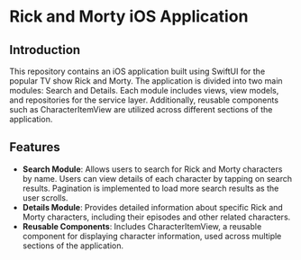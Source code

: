# Rick and Morty iOS Application

## Introduction
This repository contains an iOS application built using SwiftUI for the popular TV show Rick and Morty. The application is divided into two main modules: Search and Details. Each module includes views, view models, and repositories for the service layer. Additionally, reusable components such as CharacterItemView are utilized across different sections of the application.

## Features
- **Search Module**: Allows users to search for Rick and Morty characters by name. Users can view details of each character by tapping on search results. Pagination is implemented to load more search results as the user scrolls.
- **Details Module**: Provides detailed information about specific Rick and Morty characters, including their episodes and other related characters.
- **Reusable Components**: Includes CharacterItemView, a reusable component for displaying character information, used across multiple sections of the application.

